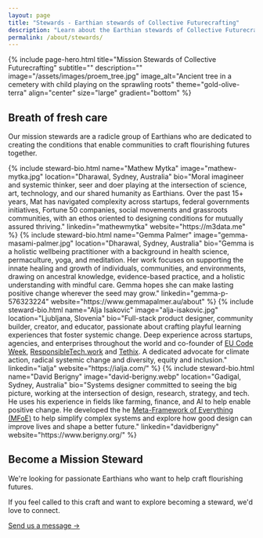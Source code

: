 ```yaml
---
layout: page
title: "Stewards - Earthian stewards of Collective Futurecrafting"
description: "Learn about the Earthian stewards of Collective Futurecrafting"
permalink: /about/stewards/
---
```


{% include page-hero.html 
  title="Mission Stewards of Collective Futurecrafting"
  subtitle=""
  description=""
  image="/assets/images/proem_tree.jpg"
  image_alt="Ancient tree in a cemetery with child playing on the sprawling roots"
  theme="gold-olive-terra"
  align="center"
  size="large"
  gradient="bottom"
%}

<div class="container">
  <div class="section-heading">
    <h2>Breath of fresh care</h2>
    <p>Our mission stewards are a radicle group of Earthians who are dedicated to creating the conditions that enable communities to craft flourishing futures together.</p>
  </div>
  <div class="steward-grid">
    {% include steward-bio.html 
        name="Mathew Mytka"
        image="mathew-mytka.jpg"
        location="Dharawal, Sydney, Australia"
        bio="Moral imagineer and systemic thinker, seer and doer playing at the intersection of science, art, technology, and our shared humanity as Earthians. Over the past 15+ years, Mat has navigated complexity across startups, federal governments initiatives, Fortune 50 companies, social movements and grassroots communities, with an ethos oriented to designing conditions for mutually assured thriving."
        linkedin="mathewmytka"
        website="https://m3data.me"
    %}
    {% include steward-bio.html 
        name="Gemma Palmer"
        image="gemma-masami-palmer.jpg"
        location="Dharawal, Sydney, Australia"
        bio="Gemma is a holistic wellbeing practitioner with a background in health science, permaculture, yoga, and meditation. Her work focuses on supporting the innate healing and growth of individuals, communities, and environments, drawing on ancestral knowledge, evidence-based practice, and a holistic understanding with mindful care. Gemma hopes she can make lasting positive change wherever the seed may grow."
        linkedin="gemma-p-576323224"
        website="https://www.gemmapalmer.au/about"
    %}
    {% include steward-bio.html 
        name="Alja Isakovic"
        image="alja-isakovic.jpg"
        location="Ljubljana, Slovenia"
        bio="Full-stack product designer, community builder, creator, and educator, passionate about crafting playful learning experiences that foster systemic change. Deep experience across startups, agencies, and enterprises throughout the world and co-founder of <a href='https://codeweek.eu/' target='_blank'>EU Code Week</a>, <a href='https://responsibletech.work/' target='_blank'>ResponsibleTech.work</a> and <a href='https://tethix.co' target='_blank'>Tethix</a>. A dedicated advocate for climate action, radical systemic change and diversity, equity and inclusion."
        linkedin="ialja"
        website="https://ialja.com/"
    %}
    {% include steward-bio.html 
        name="David Berigny"
        image="david-berigny.webp"
        location="Gadigal, Sydney, Australia"
        bio="Systems designer committed to seeing the big picture, working at the intersection of design, research, strategy, and tech. He uses his experience in fields like farming, finance, and AI to help enable positive change. He developed the he <a href='http://www.mfoe.life' target='_blank'> Meta-Framework of Everything (MFoE)</a> to help simplify complex systems and explore how good design can improve lives and shape a better future."
        linkedin="davidberigny"
        website="https://www.berigny.org/"
    %}
  </div>
  <div class="terra__divider"></div>
  <div class="content-pod">
    <div class="content-pod__background content-pod__background--terra-sky"></div>
    <div class="content-pod__content">
      <div class="steward-cta">
        <h2>Become a Mission Steward</h2>
        <p>We're looking for passionate Earthians who want to help craft flourishing futures.</p>
        <p class="steward-cta__note">If you feel called to this craft and want to explore becoming a steward, we'd love to connect.</p>
        <a href="{{ '/get-involved#contact' | relative_url }}" class="button button--primary">Send us a message →</a>
      </div>
    </div>
  </div>
</div>
